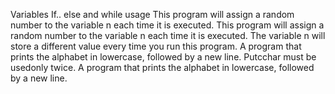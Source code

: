 Variables If.. else and while usage
This program will assign a random number to the variable n each time it is executed.
This program will assign a random number to the variable n each time it is executed. The variable n will store a different value every time you run this program.
A  program that prints the alphabet in lowercase, followed by a new line. Putcchar must be usedonly twice.
A program that prints the alphabet in lowercase, followed by a new line.
